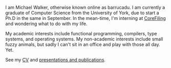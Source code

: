 I am Michael Walker, otherwise known online as barrucadu. I am
currently a graduate of Computer Science from the University of York,
due to start a Ph.D in the same in September. In the mean-time, I'm
interning at [CoreFiling](http://www.corefiling.com/) and wondering
what to do with my life.

My academic interests include functional programming, compilers, type
systems, and operating systems. My non-academic interests include
small fuzzy animals, but sadly I can't sit in an office and play with
those all day. Yet.

See my [CV](cv.pdf) and [presentations and publications](publications.html).
